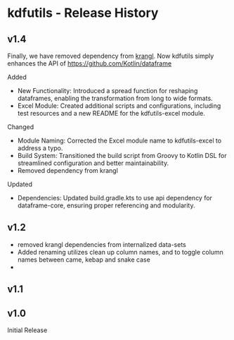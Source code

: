 # kdfutils - Release History

## v1.4

Finally, we have removed dependency from [krangl](https://github.com/holgerbrandl/krangl). Now kdfutils simply enhances the  API of https://github.com/Kotlin/dataframe

Added

* New Functionality: Introduced a spread function for reshaping dataframes, enabling the transformation from long to wide formats.
* Excel Module: Created additional scripts and configurations, including test resources and a new README for the kdfutils-excel module.

Changed

* Module Naming: Corrected the Excel module name to kdfutils-excel to address a typo.
* Build System: Transitioned the build script from Groovy to Kotlin DSL for streamlined configuration and better maintainability.
* Removed dependency from krangl

Updated

* Dependencies: Updated build.gradle.kts to use api dependency for dataframe-core, ensuring proper referencing and modularity.

## v1.2

* removed krangl dependencies from internalized data-sets
* Added renaming utilizes clean up column names, and to toggle column names between came, kebap and snake case
* 
## v1.1



## v1.0

Initial Release




